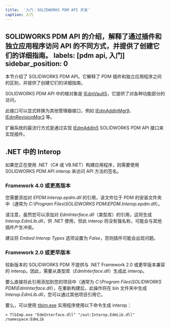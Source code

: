 ```yaml
---
title:  '入门：SOLIDWORKS PDM API 开发'
caption: 入门
---
```

 SOLIDWORKS PDM API 的介绍，解释了通过插件和独立应用程序访问 API 的不同方式，并提供了创建它们的详细指南。
labels: [pdm api, 入门]
sidebar_position: 0
---
本节介绍了 SOLIDWORKS PDM API。它解释了 PDM 插件和独立应用程序之间的区别，并提供了创建它们的详细指南。

SOLIDWORKS PDM API 中的根对象是 [IEdmVault5](https://help.solidworks.com/2018/english/api/epdmapi/epdm.interop.epdm~epdm.interop.epdm.iedmvault5.html)，它提供了对各种功能部分的访问。

此接口可以显式转换为其他管理器接口，例如 [IEdmAddInMgr9](https://help.solidworks.com/2018/english/api/epdmapi/EPDM.Interop.epdm~EPDM.Interop.epdm.IEdmAddInMgr9.html?id=96f8b929514a423d8cb220fbe54bb940#Pg0)、[IEdmRevisionMgr3](https://help.solidworks.com/2018/english/api/epdmapi/EPDM.Interop.epdm~EPDM.Interop.epdm.IEdmRevisionMgr3.html?id=755088fcb7fc40a99dfb42fb5e5b237e#Pg0) 等。

扩展系统的最流行方式是通过实现 [IEdmAddIn5](https://help.solidworks.com/2018/english/api/epdmapi/epdm.interop.epdm~epdm.interop.epdm.iedmaddin5.html) SOLIDWORKS PDM API 接口来实现插件。

## .NET 中的 Interop

如果您正在使用 .NET（C# 或 VB.NET）构建应用程序，则需要使用 SOLIDWORKS PDM API interop 来访问 API 方法的签名。

### Framework 4.0 或更高版本

您需要添加对 *EPDM.Interop.epdm.dll* 的引用，该文件位于 PDM 的安装文件夹中（通常为 *C:\Program Files\SOLIDWORKS PDM\EPDM.Interop.epdm.dll*）。

请注意，虽然您可以添加对 *EdmInterface.dll*（类型库）的引用，这将生成 *Interop.EdmLib.dll*，供 .NET 使用，但此 interop 将没有强名称，可能会与其他插件产生冲突。

建议将 *Embed Interop Types* 选项设置为 *False*，否则插件可能会出现问题。

### Framework 2.0 或更早版本

较新版本的 SOLIDWORKS PDM 不提供与 .NET Framework 2.0 或更早版本兼容的 interop。因此，需要从类型库（*EdmInterface.dll*）生成此 interop。

要么直接将此引用添加到您的项目中（通常为 *C:\Program Files\SOLIDWORKS PDM\EdmInterface.dll*），在重新构建后，此操作将在 bin 文件夹中生成 *Interop.EdmLib.dll*，您可以通过其他项目引用它。

要么，可以使用 [tlbim.exe](https://docs.microsoft.com/en-us/dotnet/framework/tools/tlbimp-exe-type-library-importer) 实用程序使用以下命令生成 interop：

~~~
> TlbImp.exe "EdmInterface.dll" "/out:Interop.EdmLib.dll" /namespace:EdmLib
~~~